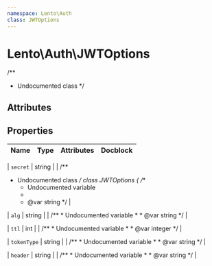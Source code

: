 ```yaml
---
namespace: Lento\Auth
class: JWTOptions
---
```


# Lento\Auth\JWTOptions

/**
 * Undocumented class
 */

## Attributes


## Properties
| Name | Type | Attributes | Docblock |
|------|------|------------|----------|

| `secret` | string |  | /**
 * Undocumented class
 */
class JWTOptions
{
    /**
     * Undocumented variable
     *
     * @var string
     */ |

| `alg` | string |  | /**
     * Undocumented variable
     *
     * @var string
     */ |

| `ttl` | int |  | /**
     * Undocumented variable
     *
     * @var integer
     */ |

| `tokenType` | string |  | /**
     * Undocumented variable
     *
     * @var string
     */ |

| `header` | string |  | /**
     * Undocumented variable
     *
     * @var string
     */ |



